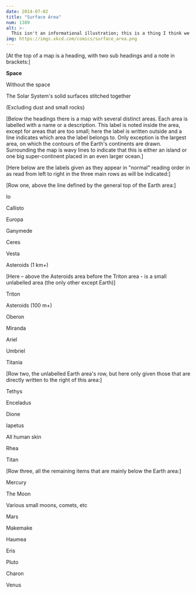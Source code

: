 ```yaml
---
date: 2014-07-02
title: "Surface Area"
num: 1389
alt: >-
  This isn't an informational illustration; this is a thing I think we should do. First, we'll need a gigantic spool of thread. Next, we'll need some kind of... hmm, time to head to Seattle.
img: https://imgs.xkcd.com/comics/surface_area.png
---
```

[At the top of a map is a heading, with two sub headings and a note in brackets:]

**Space**

Without the space

The Solar System's solid surfaces stitched together

(Excluding dust and small rocks)

[Below the headings there is a map with several distinct areas. Each area is labelled with a name or a description. This label is noted inside the area, except for areas that are too small; here the label is written outside and a line indicates which area the label belongs to. Only exception is the largest area, on which the contours of the Earth's continents are drawn. Surrounding the map is wavy lines to indicate that this is either an island or one big super-continent placed in an even larger ocean.]

[Here below are the labels given as they appear in "normal" reading order in as read from left to right in the three main rows as will be indicated:]

[Row one, above the line defined by the general top of the Earth area:]

Io

Callisto

Europa

Ganymede

Ceres

Vesta

Asteroids (1 km+)

[Here – above the Asteroids area before the Triton area - is a small unlabelled area (the only other except Earth)]

Triton

Asteroids (100 m+)

Oberon

Miranda

Ariel

Umbriel

Titania

[Row two, the unlabelled Earth area's row, but here only given those that are directly written to the right of this area:]

Tethys

Enceladus

Dione

Iapetus

All human skin

Rhea

Titan	

[Row three, all the remaining items that are mainly below the Earth area:]

Mercury

The Moon

Various small moons, comets, etc

Mars

Makemake

Haumea

Eris

Pluto

Charon

Venus